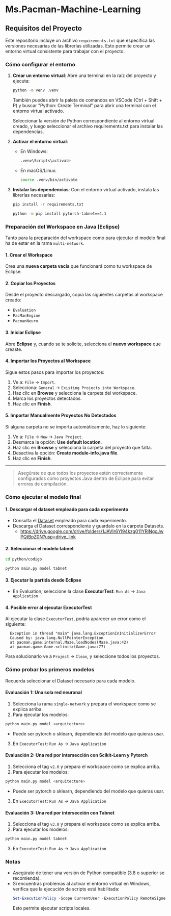 # Ms.Pacman-Machine-Learning

## Requisitos del Proyecto

Este repositorio incluye un archivo `requirements.txt` que especifica las versiones necesarias de las librerías utilizadas. Esto permite crear un entorno virtual consistente para trabajar con el proyecto.

### Cómo configurar el entorno

1. **Crear un entorno virtual**:
   Abre una terminal en la raíz del proyecto y ejecuta:

   ```bash
   python -m venv .venv
   ```

   También puedes abrir la paleta de comandos en VSCode (Ctrl + Shift + P)
   y buscar "Python: Create Terminal" para abrir una terminal con el entorno virtual activado.

   Seleccionar la versión de Python correspondiente al entorno virtual creado, y luego seleccionar el archivo requirements.txt para instalar las dependencias.

2. **Activar el entorno virtual**:

   - En Windows:
     ```bash
     .venv\Scripts\activate
     ```
   - En macOS/Linux:
     ```bash
     source .venv/bin/activate
     ```

3. **Instalar las dependencias**:
   Con el entorno virtual activado, instala las librerías necesarias:
   ```bash
   pip install -r requirements.txt
   ```
   ```bash
   python -m pip install pytorch-tabnet==4.1
   ```
### Preparación del Workspace en Java (Eclipse)

Tanto para la preparación del workspace como para ejecutar el modelo final ha de estar en la rama `multi-network`.

#### 1. Crear el Workspace
Crea una **nueva carpeta vacía** que funcionará como tu workspace de Eclipse.

#### 2. Copiar los Proyectos
Desde el proyecto descargado, copia las siguientes carpetas al workspace creado:

- `Evaluation`
- `PacManEngine`
- `PacmanNeuro`

#### 3. Iniciar Eclipse
Abre **Eclipse** y, cuando se te solicite, selecciona el **nuevo workspace** que creaste.

#### 4. Importar los Proyectos al Workspace
Sigue estos pasos para importar los proyectos:

1. Ve a: `File` → `Import`.
2. Selecciona: `General` → `Existing Projects into Workspace`.
3. Haz clic en **Browse** y selecciona la carpeta del workspace.
4. Marca los proyectos detectados.
5. Haz clic en **Finish**.

#### 5. Importar Manualmente Proyectos No Detectados
Si alguna carpeta no se importa automáticamente, haz lo siguiente:

1. Ve a: `File` → `New` → `Java Project`.
2. Desmarca la opción: **Use default location**.
3. Haz clic en **Browse** y selecciona la carpeta del proyecto que falta.
4. Desactiva la opción: **Create module-info.java file**.
5. Haz clic en **Finish**.

---

> Asegúrate de que todos los proyectos estén correctamente configurados como proyectos Java dentro de Eclipse para evitar errores de compilación.


### Cómo ejecutar el modelo final

#### 1. Descargar el dataset empleado para cada experimento
- Consulta el [Dataset](DataSets/info_datasets_modelos.md) empleado para cada experimento.
- Descarga el Dataset correspondiente y guardalo en la carpeta Datasets.
   - https://drive.google.com/drive/folders/1JAVIr6Yl94kzg011YRiNgcJwPQtBpZ0N?usp=drive_link
  

#### 2. Seleccionar el modelo tabnet
```bash
cd python/codigo
```
```bash
python main.py model tabnet
```

#### 3. Ejecutar la partida desde Eclipse

- En Evaluation, seleccione la clase **ExecutorTest**: `Run As` → `Java Application`

#### 4. Posible error al ejecutar ExecutorTest
Al ejecutar la clase `ExecutorTest`, podría aparecer un error como el siguiente:

      Exception in thread "main" java.lang.ExceptionInInitializerError
      Caused by: java.lang.NullPointerException
      at pacman.game.internal.Maze.loadNodes(Maze.java:42)
      at pacman.game.Game.<clinit>(Game.java:77)

Para solucionarlo ve a `Project` → `Clean`, y seleccione todos los proyectos.

### Cómo probar los primeros modelos
Recuerda seleccionar el Dataset necesario para cada modelo.

#### Evaluación 1: Una sola red neuronal
1. Selecciona la rama `single-network` y prepara el workspace como se explica arriba.
2. Para ejecutar los modelos:
```bash
python main.py model <arquitecture>
```   
- <arquitecture> Puede ser pytorch o sklearn, dependiendo del modelo que quieras usar.
3. En `ExecutorTest`: `Run As` → `Java Application`

#### Evaluación 2: Una red por intersección con Scikit-Learn y Pytorch
1. Selecciona el tag `v2.0` y prepara el workspace como se explica arriba.
2. Para ejecutar los modelos:
```bash
python main.py model <arquitecture>
```   
- <arquitecture> Puede ser pytorch o sklearn, dependiendo del modelo que quieras usar.
3. En `ExecutorTest`: `Run As` → `Java Application`

#### Evaluación 3: Una red por intersección con Tabnet
1. Selecciona el tag `v3.0` y prepara el workspace como se explica arriba.
2. Para ejecutar los modelos:
```bash
python main.py model tabnet
```   
3. En `ExecutorTest`: `Run As` → `Java Application`

### Notas

- Asegúrate de tener una versión de Python compatible (3.8 o superior se recomienda).
- Si encuentras problemas al activar el entorno virtual en Windows, verifica que la ejecución de scripts está habilitada:
  ```powershell
  Set-ExecutionPolicy -Scope CurrentUser -ExecutionPolicy RemoteSigned
  ```
  Esto permite ejecutar scripts locales.

